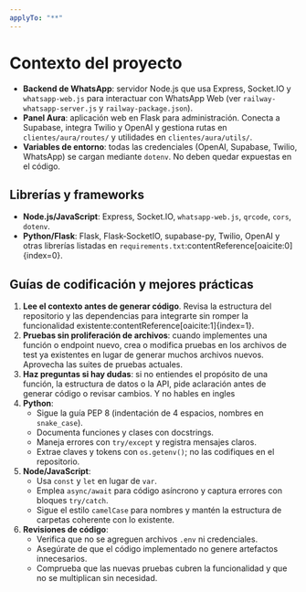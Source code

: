 ```yaml
---
applyTo: "**"
---
```


# Contexto del proyecto

- **Backend de WhatsApp**: servidor Node.js que usa Express, Socket.IO y `whatsapp-web.js` para interactuar con WhatsApp Web (ver `railway-whatsapp-server.js` y `railway-package.json`).
- **Panel Aura**: aplicación web en Flask para administración. Conecta a Supabase, integra Twilio y OpenAI y gestiona rutas en `clientes/aura/routes/` y utilidades en `clientes/aura/utils/`.
- **Variables de entorno**: todas las credenciales (OpenAI, Supabase, Twilio, WhatsApp) se cargan mediante `dotenv`. No deben quedar expuestas en el código.

## Librerías y frameworks

- **Node.js/JavaScript**: Express, Socket.IO, `whatsapp-web.js`, `qrcode`, `cors`, `dotenv`.
- **Python/Flask**: Flask, Flask‑SocketIO, supabase-py, Twilio, OpenAI y otras librerías listadas en `requirements.txt`:contentReference[oaicite:0]{index=0}.

## Guías de codificación y mejores prácticas

1. **Lee el contexto antes de generar código**. Revisa la estructura del repositorio y las dependencias para integrarte sin romper la funcionalidad existente:contentReference[oaicite:1]{index=1}.
2. **Pruebas sin proliferación de archivos**: cuando implementes una función o endpoint nuevo, crea o modifica pruebas en los archivos de test ya existentes en lugar de generar muchos archivos nuevos. Aprovecha las suites de pruebas actuales.
3. **Haz preguntas si hay dudas**: si no entiendes el propósito de una función, la estructura de datos o la API, pide aclaración antes de generar código o revisar cambios. Y no hables en ingles
4. **Python**:
   - Sigue la guía PEP 8 (indentación de 4 espacios, nombres en `snake_case`).
   - Documenta funciones y clases con docstrings.
   - Maneja errores con `try/except` y registra mensajes claros.
   - Extrae claves y tokens con `os.getenv()`; no las codifiques en el repositorio.
5. **Node/JavaScript**:
   - Usa `const` y `let` en lugar de `var`.
   - Emplea `async/await` para código asíncrono y captura errores con bloques `try/catch`.
   - Sigue el estilo `camelCase` para nombres y mantén la estructura de carpetas coherente con lo existente.
6. **Revisiones de código**:
   - Verifica que no se agreguen archivos `.env` ni credenciales.
   - Asegúrate de que el código implementado no genere artefactos innecesarios.
   - Comprueba que las nuevas pruebas cubren la funcionalidad y que no se multiplican sin necesidad.
